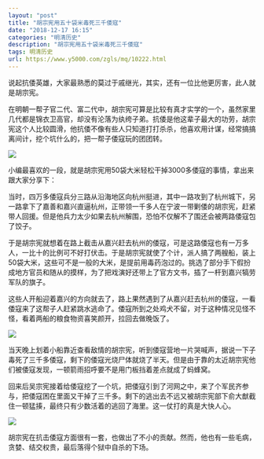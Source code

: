 ```yaml
---
layout: "post"
title: "胡宗宪用五十袋米毒死三千倭寇"
date: "2018-12-17 16:15"
categories: "明清历史"
description: "胡宗宪用五十袋米毒死三千倭寇"
tags: 明清历史
url: https://www.y5000.com/zgls/mq/10222.html
---
```






说起抗倭英雄，大家最熟悉的莫过于戚继光，其实，还有一位比他更厉害，此人就是胡宗宪。

在明朝一帮子官二代、富二代中，胡宗宪可算是比较有真才实学的一个，虽然家里几代都是锦衣卫高官，却没有沦落为纨绔子弟。抗倭是他这辈子最大的功劳，胡宗宪这个人比较圆滑，他抗倭不像有些人只知道打打杀杀，他喜欢用计谋，经常搞搞离间计，挖个坑什么的，把一帮子倭寇玩的团团转。

![](https://img.y5000.com/uploads/allimg/170111/1F1136302-0.jpg)

小编最喜欢的一段，就是胡宗宪用50袋大米轻松干掉3000多倭寇的事情，拿出来跟大家分享下：

当时，四万多倭寇兵分三路从沿海地区向杭州挺进，其中一路攻到了杭州城下，另一路拿下了嘉善和嘉兴直逼杭州，正带领一千多人在宁波一带剿倭的胡宗宪，赶紧带人回援。但是他兵力太少如果去杭州解围，恐怕不仅解不了围还会被两路倭寇包了饺子。

于是胡宗宪就想着在路上截击从嘉兴赶去杭州的倭寇，可是这路倭寇也有一万多人，一比十的比例可不好打伏击。于是胡宗宪就使了个计，派人搞了两艘船，装上50袋大米，这些可不是一般的大米，是提前用毒药泡过的。挑选了部分手下假扮成地方官员和随从的摸样，为了把戏演好还带上了官方文书，插了一杆到嘉兴犒劳军队的旗子。

这些人开船迎着嘉兴的方向就去了，路上果然遇到了从嘉兴赶去杭州的倭寇，一看倭寇来了这帮子人赶紧跳水逃命了。倭寇所到之处鸡犬不留，对于这种情况见怪不怪，看着两船的粮食物资喜笑颜开，拉回去做晚饭了。

![](https://img.y5000.com/uploads/allimg/170111/1F1134026-1.jpg)

当天晚上划着小船靠近查看敌情的胡宗宪，听到倭寇营地一片哭喊声，据说一下子毒死了三千多倭寇，剩下的倭寇光烧尸体就烧了半天。但是由于靠的太近胡宗宪他们被倭寇发现，一顿箭雨招呼要不是用门板挡着差点就成了蚂蜂窝。

回来后吴宗宪接着给倭寇挖了一个坑，把倭寇引到了河网之中，来了个军民齐参与，把倭寇困在里面又干掉了三千多。剩下的逃出去不远又被胡宗宪部下俞大猷截住一顿猛揍，最终只有少数活着的逃回了海里。这一仗打的真是大快人心。

![](https://img.y5000.com/uploads/allimg/170111/1F1131122-2.jpg)

胡宗宪在抗击倭寇方面很有一套，也做出了不小的贡献。然而，他也有一些毛病，贪婪、结交权贵，最后落得个狱中自杀的下场。
